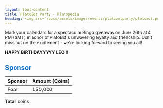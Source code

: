 ```yaml
---
layout: tool-content
title: PlatoBot Party - Platopedia
heading: <img src="/docs/assets/images/events/platobotparty/platobot.png" />&nbsp;PlatoBot Party
---
```


<style>
h2                    { color:#1776CD !important }
h4                    { color:#008080 !important;font-size:var(--unit-text-B) !important }
.syotimer-cell__value { border-color:#1776CD !important }
.syotimer-cell__unit  { color:#1776CD }
</style>

<div class="linebreak"></div>

<div class="content-image" data-url="/docs/assets/images/events/platobotparty/platobotbanner.png" data-width="600px" data-label=""></div>

Mark your calendars for a spectacular Bingo giveaway on June 26th at 4 PM (GMT) in honor of PlatoBot's unwavering loyalty and friendship. Don't miss out on the excitement - we're looking forward to seeing you all!

<div class="linebreak"></div>

<div class="content-countdown text-center" data-datetime="2024-08-06T15:00:00+00:00"><b>HAPPY BIRTHDAYYYYY LEO!!!</b></div>

<div class="linebreak"></div>

## Sponsor

<table id="sponsors" class="table table-bordered">
    <thead>
        <tr>
            <th class="w-50">Sponsor</th>
            <th class="w-50">Amount (Coins)</th>
        </tr>
    </thead>
    <tbody>
        <tr>
            <td>Fear</td>
            <td>150,000</td>
        </tr>
    </tbody>
</table>

<div class="linebreak"></div>

<p class="text-center"><b>Total:</b> <span class="content-custom" data-code="$('#sponsors tbody tr td:nth-child(2)').total()"></span> coins</p>

<div class="linebreak"></div>
